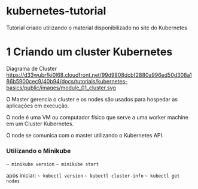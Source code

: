 # kubernetes-tutorial
Tutorial criado utilizando o material disponibilizado no site do Kubernetes

# 1 Criando um cluster Kubernetes 

Diagrama de Cluster
https://d33wubrfki0l68.cloudfront.net/99d9808dcbf2880a996ed50d308a186b5900cec9/40b94/docs/tutorials/kubernetes-basics/public/images/module_01_cluster.svg

O Master gerencia o cluster e os nodes são usados para hospedar as aplicações em execução.

O node é uma VM ou computador físico que serve a uma worker machine em um Cluster Kubernetes.

O node se comunica com o master utilizando o Kubernetes API.

### Utilizando o Minikube
`~ minikube version`
`~ minikube start`

após iniciar:
`~ kubectl version`
`~ kubectl cluster-info`
`~ kubectl get nodes`
